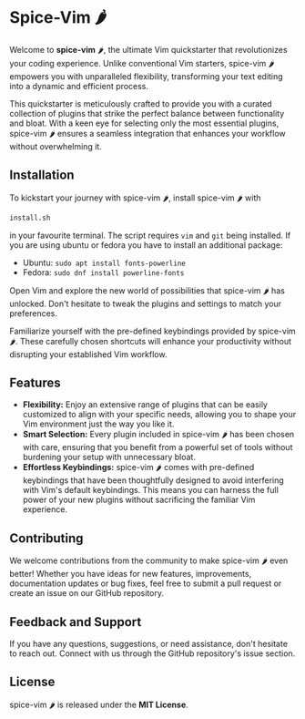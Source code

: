 # Spice-Vim 🌶️

Welcome to **spice-vim** 🌶️, the ultimate Vim quickstarter that revolutionizes your coding experience. Unlike conventional Vim starters, spice-vim 🌶️ empowers you with unparalleled flexibility, transforming your text editing into a dynamic and efficient process.

This quickstarter is meticulously crafted to provide you with a curated collection of plugins that strike the perfect balance between functionality and bloat. With a keen eye for selecting only the most essential plugins, spice-vim 🌶️ ensures a seamless integration that enhances your workflow without overwhelming it.

## Installation

To kickstart your journey with spice-vim 🌶️, install spice-vim 🌶️ with

``` bash
install.sh
```

in your favourite terminal. The script requires `vim` and `git` being installed. If you are using ubuntu or fedora you have to install an additional package:

- Ubuntu: `sudo apt install fonts-powerline`
- Fedora: `sudo dnf install powerline-fonts`

Open Vim and explore the new world of possibilities that spice-vim 🌶️ has unlocked. Don't hesitate to tweak the plugins and settings to match your preferences.

Familiarize yourself with the pre-defined keybindings provided by spice-vim 🌶️. These carefully chosen shortcuts will enhance your productivity without disrupting your established Vim workflow.

## Features

- **Flexibility:** Enjoy an extensive range of plugins that can be easily customized to align with your specific needs, allowing you to shape your Vim environment just the way you like it.
- **Smart Selection:** Every plugin included in spice-vim 🌶️ has been chosen with care, ensuring that you benefit from a powerful set of tools without burdening your setup with unnecessary bloat.
- **Effortless Keybindings:** spice-vim 🌶️ comes with pre-defined keybindings that have been thoughtfully designed to avoid interfering with Vim's default keybindings. This means you can harness the full power of your new plugins without sacrificing the familiar Vim experience.

## Contributing

We welcome contributions from the community to make spice-vim 🌶️ even better! Whether you have ideas for new features, improvements, documentation updates or bug fixes, feel free to submit a pull request or create an issue on our GitHub repository.

## Feedback and Support

If you have any questions, suggestions, or need assistance, don't hesitate to reach out. Connect with us through the GitHub repository's issue section.

## License

spice-vim 🌶️ is released under the **MIT License**.

